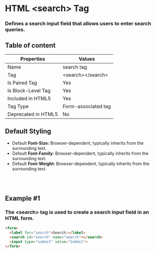# HTML &lt;search&gt; Tag

### Defines a search input field that allows users to enter search queries.



## Table of content


| Properties            | Values                                                               |
|---------------------|----------------------------------------------------------------------|
| Name                | search tag                                                |
| Tag                 | &lt;search&gt;&lt;/search&gt;                                            |
| Is Paired Tag       | Yes                                                  |
| Is Block-Level Tag  | Yes                                |
| Included in HTML5   | Yes     |
| Tag Type            | Form-associated tag     |
| Deprecated in HTML5 | No     |


## Default Styling


-	Default **Font-Size:** Browser-dependent, typically inherits from the surrounding text.
-	Default **Font-Family:** Browser-dependent, typically inherits from the surrounding text.
-	Default **Font-Weight:** Browser-dependent, typically inherits from the surrounding text.


<br>
<br>

## Example #1
### The &lt;search&gt; tag is used to create a search input field in an HTML form.
```html
<form>
  <label for="search">Search:</label>
  <search id="search" name="search"></search>
  <input type="submit" value="Submit">
</form>
``` 
<br>
<br>

